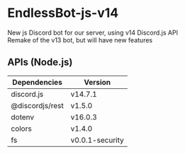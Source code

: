 # EndlessBot-js-v14
New js Discord bot for our server, using v14 Discord.js API<br>
Remake of the v13 bot, but will have new features

## APIs (Node.js)
| Dependencies | Version |
| ------------- | ------------- |
| discord.js | v14.7.1 |
| @discordjs/rest | v1.5.0 |
| dotenv | v16.0.3 |
| colors | v1.4.0 |
| fs | v0.0.1-security |
